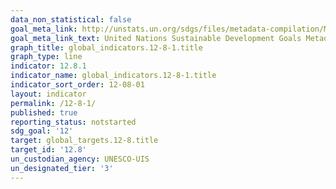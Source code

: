 ```yaml
---
data_non_statistical: false
goal_meta_link: http://unstats.un.org/sdgs/files/metadata-compilation/Metadata-Goal-12.pdf
goal_meta_link_text: United Nations Sustainable Development Goals Metadata (pdf 782kB)
graph_title: global_indicators.12-8-1.title
graph_type: line
indicator: 12.8.1
indicator_name: global_indicators.12-8-1.title
indicator_sort_order: 12-08-01
layout: indicator
permalink: /12-8-1/
published: true
reporting_status: notstarted
sdg_goal: '12'
target: global_targets.12-8.title
target_id: '12.8'
un_custodian_agency: UNESCO-UIS
un_designated_tier: '3'
---
```

